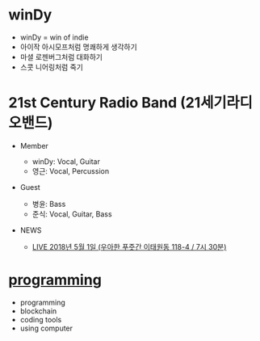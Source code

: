 # winDy
 * winDy = win of indie
 * 아이작 아시모프처럼 명쾌하게 생각하기
 * 마셜 로젠버그처럼 대화하기
 * 스콧 니어링처럼 죽기
   
# 21st Century Radio Band (21세기라디오밴드)
 * Member
   - winDy: Vocal, Guitar
   - 영근: Vocal, Percussion
 * Guest
   - 병윤: Bass
   - 준식: Vocal, Guitar, Bass
 
 * NEWS
   - [LIVE 2018년 5월 1일 (우아한 푸줏간 이태원동 118-4 / 7시 30분)](21stCenturyRadioBand/live_20180501.md)
   
# [programming](programming/README.md)
 * programming
 * blockchain
 * coding tools
 * using computer
 
